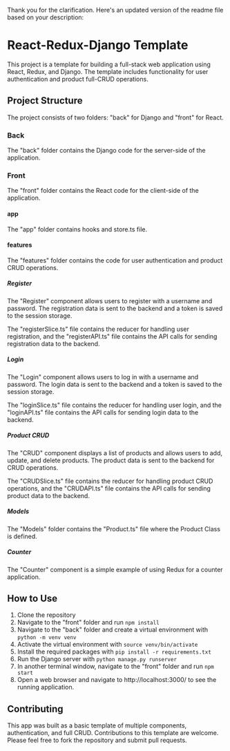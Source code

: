 Thank you for the clarification. Here's an updated version of the readme file based on your description:

# React-Redux-Django Template

This project is a template for building a full-stack web application using React, Redux, and Django. The template includes functionality for user authentication and product full-CRUD operations. 

## Project Structure

The project consists of two folders: "back" for Django and "front" for React.

### Back

The "back" folder contains the Django code for the server-side of the application. 

### Front

The "front" folder contains the React code for the client-side of the application. 

#### app

The "app" folder contains hooks and store.ts file.

#### features

The "features" folder contains the code for user authentication and product CRUD operations. 

##### Register

The "Register" component allows users to register with a username and password. The registration data is sent to the backend and a token is saved to the session storage.

The "registerSlice.ts" file contains the reducer for handling user registration, and the "registerAPI.ts" file contains the API calls for sending registration data to the backend.

##### Login

The "Login" component allows users to log in with a username and password. The login data is sent to the backend and a token is saved to the session storage.

The "loginSlice.ts" file contains the reducer for handling user login, and the "loginAPI.ts" file contains the API calls for sending login data to the backend.

##### Product CRUD

The "CRUD" component displays a list of products and allows users to add, update, and delete products. The product data is sent to the backend for CRUD operations.

The "CRUDSlice.ts" file contains the reducer for handling product CRUD operations, and the "CRUDAPI.ts" file contains the API calls for sending product data to the backend.

##### Models

The "Models" folder contains the "Product.ts" file where the Product Class is defined.

##### Counter

The "Counter" component is a simple example of using Redux for a counter application.

## How to Use

1. Clone the repository
2. Navigate to the "front" folder and run `npm install`
3. Navigate to the "back" folder and create a virtual environment with `python -m venv venv`
4. Activate the virtual environment with `source venv/bin/activate`
5. Install the required packages with `pip install -r requirements.txt`
6. Run the Django server with `python manage.py runserver`
7. In another terminal window, navigate to the "front" folder and run `npm start`
8. Open a web browser and navigate to http://localhost:3000/ to see the running application.

## Contributing

This app was built as a basic template of multiple components, authentication, and full CRUD.
Contributions to this template are welcome. Please feel free to fork the repository and submit pull requests.